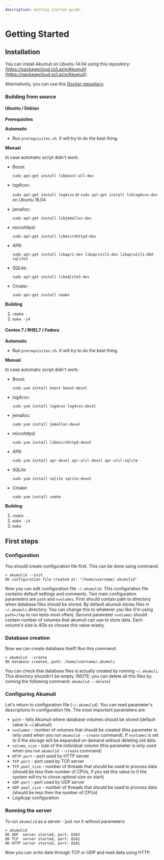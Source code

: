 ```yaml
---
description: Getting started guide.
---
```


# Getting Started

## Installation

You can install Akumuli on Ubuntu 14.04 using this repository: [https://packagecloud.io/Lazin/Akumuli](https://packagecloud.io/Lazin/Akumuli).

Alternatively, you can use this [Docker repository](https://hub.docker.com/r/akumuli/akumuli/).

### Building from source

#### Ubuntu / Debian

**Prerequisites**

**Automatic**

* Run `prerequisites.sh`. It will try to do the best thing.

**Manual**

In case automatic script didn't work:

* Boost:

  `sudo apt-get install libboost-all-dev`

* log4cxx:

  `sudo apt-get install log4cxx` or `sudo apt-get install liblog4cxx-dev` on Ubuntu 16.04

* jemalloc:

  `sudo apt-get install libjemalloc-dev`

* microhttpd:

  `sudo apt-get install libmicrohttpd-dev`

* APR:

  `sudo apt-get install libapr1-dev libaprutil1-dev libaprutil1-dbd-sqlite3`

* SQLite:

  `sudo apt-get install libsqlite3-dev`

* Cmake:

  `sudo apt-get install cmake`

**Building**

1. `cmake .`
2. `make -j4`

#### Centos 7 / RHEL7 / Fedora

**Automatic**

* Run `prerequisites.sh`. It will try to do the best thing.

**Manual**

In case automatic script didn't work:

* Boost:

  `sudo yum install boost boost-devel`

* log4cxx:

  `sudo yum install log4cxx log4cxx-devel`

* jemalloc:

  `sudo yum install jemalloc-devel`

* microhttpd:

  `sudo yum install libmicrohttpd-devel`

* APR:

  `sudo yum install apr-devel apr-util-devel apr-util-sqlite`

* SQLite

  `sudo yum install sqlite sqlite-devel`

* Cmake:

  `sudo yum install cmake`

**Building**

1. `cmake .`
2. `make -j4`
3. `make`

## First steps

### Configuration

You should create configuration file first. This can be done using command:

```text
> akumulid --init
OK configuration file created at: "/home/username/.akumulid"
```

Now you can edit configuration file `~/.akumulid`. This configuration file contains default settings and comments. Two main configuration parameters are `path` and `nvolumes`. First should contain path to directory when database files should be stored. By default akumuli stores files in `~/.akumuli` directory. You can change this to whatever you like \(I'm using `path=/tmp` to run tests most often\). Second parameter `nvolumes` should contain number of volumes that akumuli can use to store data. Each volume's size is 4Gb so choose this value wisely.

### Database creation

Now we can create database itself! Run this command:

```text
> akumulid --create
OK database created, path: /home/username/.akumuli
```

You can check that database files is actually created by running `~/.akumuli`. This directory shouldn't be empty. \(NOTE: you can delete all this files by running the following command: `akumulid --delete`\)

### Configuring Akumuli

Let's return to configuration file \(`~/.akumulid`\). You can read parameter's descriptions in configuration file. The most important parameters are:

* `path` - tells Akumuli where database volumes should be stored \(default value is ~/.akumuli\)
* `nvolumes` - number of volumes that should be created \(this parameter is only used when you run `akumulid --create` command\). If `nvolumes` is set to 0 the storage will be expanded on demand without deleting old data.
* `volume_size` - size of the individual volume \(this parameter is only used when you run `akumulid --create` command\)
* `HTTP.port` - port used by HTTP server
* `TCP.port` - port used by TCP server
* `TCP.pool_size` - number of threads that should be used to process data \(should be less then number of CPUs, if you set this value to 0 the system will try to chose optimal size on start\)
* `UDP.port` - port used by UDP server
* `UDP.pool_size` - number of threads that should be used to process data \(should be less then the number of CPUs\)
* Log4cpp configuration

### Running the server

To run `akumulid` as a server - just run it without parameters:

```text
> akumulid
OK UDP  server started, port: 8383
OK TCP  server started, port: 8282
OK HTTP server started, port: 8181
```

Now you can write data through TCP or UDP and read data using HTTP.

